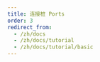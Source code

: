 ```yaml
---
title: 连接桩 Ports
order: 3
redirect_from:
  - /zh/docs
  - /zh/docs/tutorial
  - /zh/docs/tutorial/basic
---
```

